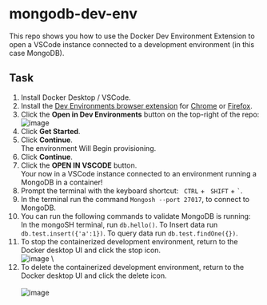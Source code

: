 # mongodb-dev-env

This repo shows you how to use the Docker Dev Environment Extension to open a VSCode instance connected to a development environment (in this case MongoDB).

## Task

1. Install Docker Desktop / VSCode.
2. Install the [Dev Environments browser extension](https://github.com/docker/dev-envs-extension) for [Chrome](https://chrome.google.com/webstore/detail/docker-dev-environments/gnagpachnalcofcblcgdbofnfakdbeka) or [Firefox](https://addons.mozilla.org/en-US/firefox/addon/docker-dev-environments/).
3. Click the **Open in Dev Environments** button on the top-right of the repo:
![image](https://github.com/Ian-Fogelman/mongodb-dev-env/assets/8229464/4daa7e76-6314-4ae6-9c7e-11d00f477a02)
4. Click **Get Started**.
5. Click **Continue**. \
  The environment Will Begin provisioning.
6. Click **Continue**.
7. Click the **OPEN IN VSCODE** button. \
   Your now in a VSCode instance connected to an environment running a MongoDB in a container!
8. Prompt the terminal with the keyboard shortcut: ``` CTRL``` + ``` SHIFT``` + ``` ` ```.
9. In the terminal run the command `Mongosh --port 27017`, to connect to MongoDB.
10. You can run the following commands to validate MongoDB is running: \
In the mongoSH terminal, run `db.hello()`.
To Insert data run `db.test.insert({'a':1})`.
To query data run `db.test.findOne({})`.
11. To stop the containerized development environment, return to the Docker desktop UI and click the stop icon.\
![image](https://github.com/Ian-Fogelman/mongodb-dev-env/assets/8229464/b0752821-1fa4-4a7f-8ccc-db7b5ce5c9d8) \ 
12. To delete the containerized development environment, return to the Docker desktop UI and click the delete icon. \
\
![image](https://github.com/Ian-Fogelman/mongodb-dev-env/assets/8229464/8b188aff-938c-43e2-91f4-394f0bbe6779)
